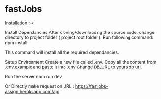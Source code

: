 # fastJobs

Installation :-> 

Install Dependancies
After cloning/downloading the source code, change directory to project folder ( project root folder ). Run following command: npm install

This command will install all the required dependancies.

Setup Environment
Create a new file called .env. Copy all the content from .env.example and paste it into .env Change DB_URL to yours db url.

Run the server
npm run dev

Or Directly make request on URL : https://fastjobs-assign.herokuapp.com/api
